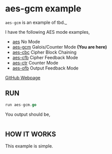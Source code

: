 # aes-gcm example

`aes-gcm` is an example of
tbd._

I have the following AES mode examples,

* [aes](https://github.com/JeffDeCola/my-go-examples/tree/master/encryption-decryption/aes)
  No Mode
* [aes-gcm](https://github.com/JeffDeCola/my-go-examples/tree/master/encryption-decryption/aes-gcm)
  Galois/Counter Mode **(You are here)**
* [aes-cbc](https://github.com/JeffDeCola/my-go-examples/tree/master/encryption-decryption/aes-cbc)
  Cipher Block Chaining
* [aes-cfb](https://github.com/JeffDeCola/my-go-examples/tree/master/encryption-decryption/aes-cfb)
  Cipher Feedback Mode
* [aes-ctr](https://github.com/JeffDeCola/my-go-examples/tree/master/encryption-decryption/aes-ctr)
  Counter Mode
* [aes-ofb](https://github.com/JeffDeCola/my-go-examples/tree/master/encryption-decryption/aes-ofb)
  Output Feedback Mode

[GitHub Webpage](https://jeffdecola.github.io/my-go-examples/)

## RUN

```go
run aes-gcm.go
```

You output should be,

```txt

```

## HOW IT WORKS

This example is simple.
